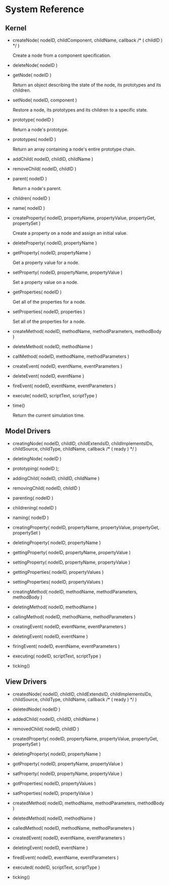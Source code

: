 System Reference
================

Kernel
------

*   createNode( nodeID, childComponent, childName, callback /* ( childID ) */  )

    Create a node from a component specification.

*   deleteNode( nodeID )

*   getNode( nodeID )

    Return an object describing the state of the node, its prototypes and its children.

*   setNode( nodeID, component )

    Restore a node, its prototypes and its children to a specific state.

*   prototype( nodeID )

    Return a node's prototype.

*   prototypes( nodeID )

    Return an array containing a node's entire prototype chain.

*   addChild( nodeID, childID, childName )

*   removeChild( nodeID, childID )

*   parent( nodeID )

    Return a node's parent.

*   children( nodeID )

*   name( nodeID )

*   createProperty( nodeID, propertyName, propertyValue, propertyGet, propertySet )

    Create a property on a node and assign an initial value.

*   deleteProperty( nodeID, propertyName )

*   getProperty( nodeID, propertyName )

    Get a property value for a node.

*   setProperty( nodeID, propertyName, propertyValue )

    Set a property value on a node.

*   getProperties( nodeID )

    Get all of the properties for a node.

*   setProperties( nodeID, properties )

    Set all of the properties for a node.

*   createMethod( nodeID, methodName, methodParameters, methodBody )

*   deleteMethod( nodeID, methodName )

*   callMethod( nodeID, methodName, methodParameters )

*   createEvent( nodeID, eventName, eventParameters )

*   deleteEvent( nodeID, eventName )

*   fireEvent( nodeID, eventName, eventParameters )

*   execute( nodeID, scriptText, scriptType )

*   time()

    Return the current simulation time.


Model Drivers
-------------

*   creatingNode( nodeID, childID, childExtendsID, childImplementsIDs, childSource, childType, childName, callback /* ( ready ) */ )

*   deletingNode( nodeID )

*   prototyping( nodeID );

*   addingChild( nodeID, childID, childName )

*   removingChild( nodeID, childID )

*   parenting( nodeID )

*   childrening( nodeID )

*   naming( nodeID )

*   creatingProperty( nodeID, propertyName, propertyValue, propertyGet, propertySet )

*   deletingProperty( nodeID, propertyName )

*   gettingProperty( nodeID, propertyName, propertyValue )

*   settingProperty( nodeID, propertyName, propertyValue )

*   gettingProperties( nodeID, propertyValues )

*   settingProperties( nodeID, propertyValues )

*   creatingMethod( nodeID, methodName, methodParameters, methodBody )

*   deletingMethod( nodeID, methodName )

*   callingMethod( nodeID, methodName, methodParameters )

*   creatingEvent( nodeID, eventName, eventParameters )

*   deletingEvent( nodeID, eventName )

*   firingEvent( nodeID, eventName, eventParameters )

*   executing( nodeID, scriptText, scriptType )

*   ticking()


View Drivers
------------

*   createdNode( nodeID, childID, childExtendsID, childImplementsIDs, childSource, childType, childName, callback /* ( ready ) */ )

*   deletedNode( nodeID )

*   addedChild( nodeID, childID, childName )

*   removedChild( nodeID, childID )

*   createdProperty( nodeID, propertyName, propertyValue, propertyGet, propertySet )

*   deletingProperty( nodeID, propertyName )

*   gotProperty( nodeID, propertyName, propertyValue )

*   satProperty( nodeID, propertyName, propertyValue )

*   gotProperties( nodeID, propertyValues )

*   satProperties( nodeID, propertyValue )

*   createdMethod( nodeID, methodName, methodParameters, methodBody )

*   deletedMethod( nodeID, methodName )

*   calledMethod( nodeID, methodName, methodParameters )

*   createdEvent( nodeID, eventName, eventParameters )

*   deletingEvent( nodeID, eventName )

*   firedEvent( nodeID, eventName, eventParameters )

*   executed( nodeID, scriptText, scriptType )

*   ticking()
